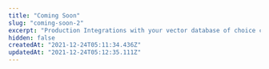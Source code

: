 ```yaml
---
title: "Coming Soon"
slug: "coming-soon-2"
excerpt: "Production Integrations with your vector database of choice coming soon!"
hidden: false
createdAt: "2021-12-24T05:11:34.436Z"
updatedAt: "2021-12-24T05:12:35.111Z"
---
```

